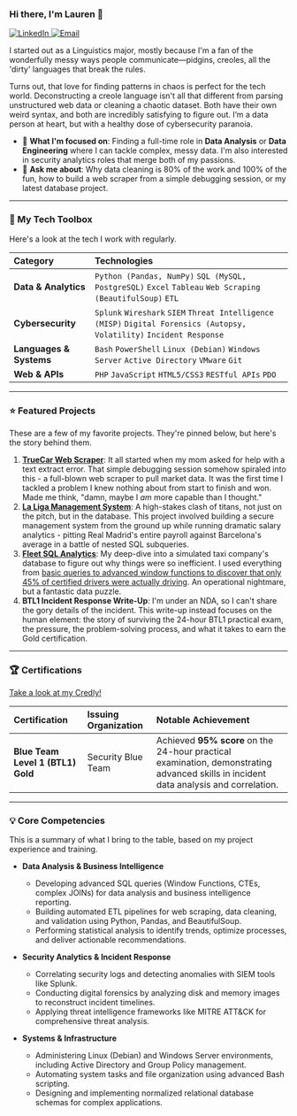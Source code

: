 ### Hi there, I'm Lauren 👋

<a href="https://www.linkedin.com/in/lauren-wr">
  <img alt="LinkedIn" src="https://img.shields.io/badge/LinkedIn-Lauren%20Williams--Riddle-blue?style=flat-square&logo=linkedin">
</a>
<a href="mailto:secproflauren@gmail.com">
  <img alt="Email" src="https://img.shields.io/badge/Email-secproflauren@gmail.com-red?style=flat-square&logo=gmail">
</a>

I started out as a Linguistics major, mostly because I'm a fan of the wonderfully messy ways people communicate—pidgins, creoles, all the 'dirty' languages that break the rules.

Turns out, that love for finding patterns in chaos is perfect for the tech world. Deconstructing a creole language isn't all that different from parsing unstructured web data or cleaning a chaotic dataset. Both have their own weird syntax, and both are incredibly satisfying to figure out. I’m a data person at heart, but with a healthy dose of cybersecurity paranoia.

* 🔭 **What I'm focused on**: Finding a full-time role in **Data Analysis** or **Data Engineering** where I can tackle complex, messy data. I'm also interested in security analytics roles that merge both of my passions.
* 💬 **Ask me about**: Why data cleaning is 80% of the work and 100% of the fun, how to build a web scraper from a simple debugging session, or my latest database project.

---

### 🧰 My Tech Toolbox

Here's a look at the tech I work with regularly.

| Category | Technologies |
| :--- | :--- |
| **Data & Analytics** | `Python (Pandas, NumPy)` `SQL (MySQL, PostgreSQL)` `Excel` `Tableau` `Web Scraping (BeautifulSoup)` `ETL` |
| **Cybersecurity** | `Splunk` `Wireshark` `SIEM` `Threat Intelligence (MISP)` `Digital Forensics (Autopsy, Volatility)` `Incident Response` |
| **Languages & Systems** | `Bash` `PowerShell` `Linux (Debian)` `Windows Server` `Active Directory` `VMware` `Git` |
| **Web & APIs** | `PHP` `JavaScript` `HTML5/CSS3` `RESTful APIs` `PDO` |

---

### ⭐ Featured Projects

These are a few of my favorite projects. They're pinned below, but here's the story behind them.

1.  **[TrueCar Web Scraper](https://github.com/sycstitch/truecar-webscraper)**: It all started when my mom asked for help with a text extract error. That simple debugging session somehow spiraled into this - a full-blown web scraper to pull market data. It was the first time I tackled a problem I knew nothing about from start to finish and won. Made me think, "damn, maybe I *am* more capable than I thought."
2.  **[La Liga Management System](https://github.com/sycstitch/la-liga-management-system)**: A high-stakes clash of titans, not just on the pitch, but in the database. This project involved building a secure management system from the ground up while running dramatic salary analytics - pitting Real Madrid's entire payroll against Barcelona's average in a battle of nested SQL subqueries.
3.  **[Fleet SQL Analytics](https://github.com/sycstitch/taxi-fleet-sql-analytics/tree/main)**: My deep-dive into a simulated taxi company's database to figure out why things were so inefficient. I used everything from [basic queries to advanced window functions to discover that only 45% of certified drivers were actually driving](https://github.com/sycstitch/taxi-fleet-sql-analytics/blob/main/queries.md#overall-business-insights--conclusions). An operational nightmare, but a fantastic data puzzle.
4.  **BTL1 Incident Response Write-Up**: I'm under an NDA, so I can't share the gory details of the incident. This write-up instead focuses on the human element: the story of surviving the 24-hour BTL1 practical exam, the pressure, the problem-solving process, and what it takes to earn the Gold certification.

---

### 🏆 Certifications

[Take a look at my Credly!](https://www.credly.com/users/lauren-williams-riddle)

| Certification | Issuing Organization | Notable Achievement |
| :--- | :--- | :--- |
| **Blue Team Level 1 (BTL1) Gold** | Security Blue Team | Achieved **95% score** on the 24-hour practical examination, demonstrating advanced skills in incident data analysis and correlation. |

---

### 💡 Core Competencies

This is a summary of what I bring to the table, based on my project experience and training.

* **Data Analysis & Business Intelligence**
    * Developing advanced SQL queries (Window Functions, CTEs, complex JOINs) for data analysis and business intelligence reporting.
    * Building automated ETL pipelines for web scraping, data cleaning, and validation using Python, Pandas, and BeautifulSoup.
    * Performing statistical analysis to identify trends, optimize processes, and deliver actionable recommendations.

* **Security Analytics & Incident Response**
    * Correlating security logs and detecting anomalies with SIEM tools like Splunk.
    * Conducting digital forensics by analyzing disk and memory images to reconstruct incident timelines.
    * Applying threat intelligence frameworks like MITRE ATT&CK for comprehensive threat analysis.

* **Systems & Infrastructure**
    * Administering Linux (Debian) and Windows Server environments, including Active Directory and Group Policy management.
    * Automating system tasks and file organization using advanced Bash scripting.
    * Designing and implementing normalized relational database schemas for complex applications.
